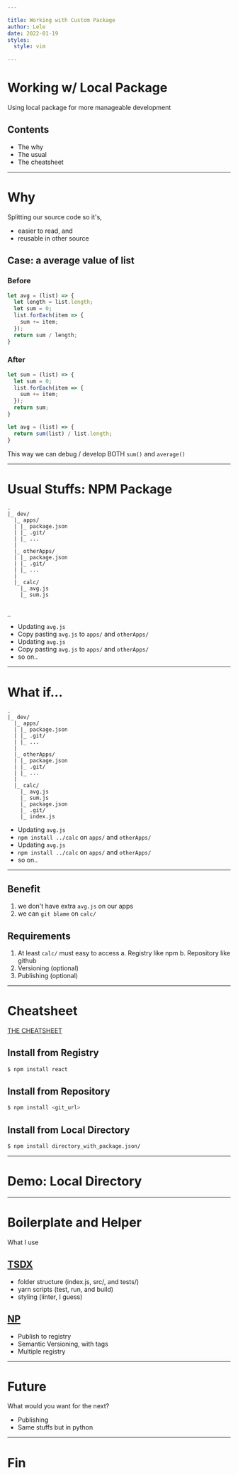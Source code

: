 ```yaml
---

title: Working with Custom Package
author: Lele
date: 2022-01-19
styles:
  style: vim

---
```


# Working w/ Local Package
Using local package for more manageable development

## Contents

- The why
- The usual
- The cheatsheet

---

# Why

Splitting our source code so it's,
- easier to read, and
- reusable in other source

## Case: a average value of list

### Before
```javascript
let avg = (list) => {
  let length = list.length;
  let sum = 0;
  list.forEach(item => {
    sum += item;
  });
  return sum / length;
}
```

### After
```javascript
let sum = (list) => {
  let sum = 0;
  list.forEach(item => {
    sum += item;
  });
  return sum;
}

let avg = (list) => {
  return sum(list) / list.length;
}
```

This way we can debug / develop BOTH `sum()` and `average()`

---

# Usual Stuffs: NPM Package
```
.
|_ dev/
  |_ apps/
  | |_ package.json
  | |_ .git/
  | |_ ...
  |
  |_ otherApps/
  | |_ package.json
  | |_ .git/
  | |_ ...
  |
  |_ calc/
    |_ avg.js
    |_ sum.js


_
```

- Updating `avg.js`
- Copy pasting `avg.js` to `apps/` and `otherApps/`
- Updating `avg.js`
- Copy pasting `avg.js` to `apps/` and `otherApps/`
- so on..

---

# What if...
```
.
|_ dev/
  |_ apps/
  | |_ package.json
  | |_ .git/
  | |_ ...
  |
  |_ otherApps/
  | |_ package.json
  | |_ .git/
  | |_ ...
  |
  |_ calc/
    |_ avg.js
    |_ sum.js
    |_ package.json
    |_ .git/
    |_ index.js
```

- Updating `avg.js`
- `npm install ../calc` on `apps/` and `otherApps/`
- Updating `avg.js`
- `npm install ../calc` on `apps/` and `otherApps/`
- so on..

---

## Benefit
1. we don't have extra `avg.js` on our apps
2. we can `git blame` on `calc/`

## Requirements
1. At least `calc/` must easy to access
  a. Registry like npm
  b. Repository like github
2. Versioning (optional)
3. Publishing (optional)

---

# Cheatsheet

[THE CHEATSHEET](https://atmos.washington.edu/~nbren12/reports/journal/2018-07-16-NN-conservation/node_modules/npm/html/doc/cli/npm-install.html)

## Install from Registry
```bash
$ npm install react
```

## Install from Repository
```bash
$ npm install <git_url>
```

## Install from Local Directory
```bash
$ npm install directory_with_package.json/
```

---

# Demo: Local Directory

---

# Boilerplate and Helper

What I use

## [TSDX](https://www.npmjs.com/package/tsdx)
- folder structure (index.js, src/, and tests/)
- yarn scripts (test, run, and build)
- styling (linter, I guess)

## [NP](https://www.npmjs.com/package/np)
- Publish to registry
- Semantic Versioning, with tags
- Multiple registry

---

# Future
What would you want for the next?

- Publishing
- Same stuffs but in python

---

# Fin
